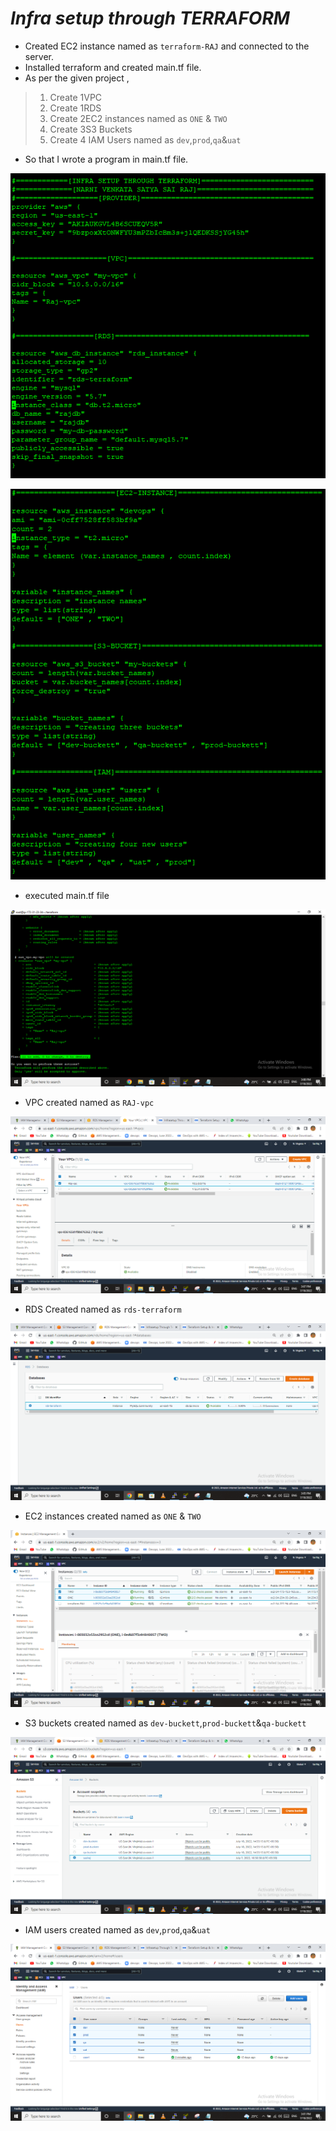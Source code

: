 # ***Infra setup through TERRAFORM***

- Created EC2 instance named as `terraform-RAJ` and connected to the server.  
- Installed terraform and created main.tf file.  
- As per the given project ,  
 > 1. Create 1VPC  
 > 2. Create 1RDS  
 > 3. Create 2EC2 instances named as `ONE` & `TWO`  
 > 4. Create 3S3 Buckets  
 > 5. Create 4 IAM Users named as `dev`,`prod`,`qa`&`uat`  
- So that I wrote a program in main.tf file.  

![ansible](https://github.com/SaaiRaj/DEVOPS/blob/main/Infra%20setup%20through%20TERRAFORM/images/Capture.PNG)

![ansible](https://github.com/SaaiRaj/DEVOPS/blob/main/Infra%20setup%20through%20TERRAFORM/images/Capture1.PNG)

- executed main.tf file  

![ansible](https://github.com/SaaiRaj/DEVOPS/blob/main/Infra%20setup%20through%20TERRAFORM/images/terraform.PNG)

- VPC created named as `RAJ-vpc`  

![ansible](https://github.com/SaaiRaj/DEVOPS/blob/main/Infra%20setup%20through%20TERRAFORM/images/terraform%205.PNG)

- RDS Created named as `rds-terraform`  

![ansible](https://github.com/SaaiRaj/DEVOPS/blob/main/Infra%20setup%20through%20TERRAFORM/images/terraform%204.PNG)

- EC2 instances created named as `ONE` & `TWO`  

![ansible](https://github.com/SaaiRaj/DEVOPS/blob/main/Infra%20setup%20through%20TERRAFORM/images/terraform%201.PNG)

- S3 buckets created named as `dev-buckett`,`prod-buckett`&`qa-buckett`  

![ansible](https://github.com/SaaiRaj/DEVOPS/blob/main/Infra%20setup%20through%20TERRAFORM/images/terraform%203.PNG)

- IAM users created named as `dev`,`prod`,`qa`&`uat`  

![ansible](https://github.com/SaaiRaj/DEVOPS/blob/main/Infra%20setup%20through%20TERRAFORM/images/terraform%202.PNG)
